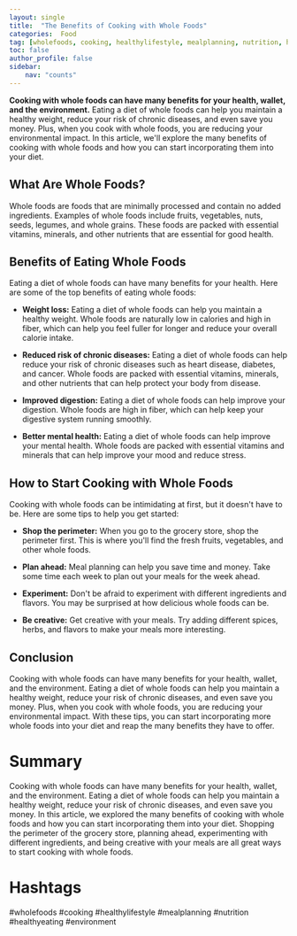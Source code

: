 ```yaml
---
layout: single
title:  "The Benefits of Cooking with Whole Foods"
categories:  Food
tag: [wholefoods, cooking, healthylifestyle, mealplanning, nutrition, healthyeating, environment, ]
toc: false
author_profile: false
sidebar:
    nav: "counts"
---
```

    
**Cooking with whole foods can have many benefits for your health, wallet, and the environment.** Eating a diet of whole foods can help you maintain a healthy weight, reduce your risk of chronic diseases, and even save you money. Plus, when you cook with whole foods, you are reducing your environmental impact. In this article, we'll explore the many benefits of cooking with whole foods and how you can start incorporating them into your diet.

## What Are Whole Foods?

Whole foods are foods that are minimally processed and contain no added ingredients. Examples of whole foods include fruits, vegetables, nuts, seeds, legumes, and whole grains. These foods are packed with essential vitamins, minerals, and other nutrients that are essential for good health.

## Benefits of Eating Whole Foods

Eating a diet of whole foods can have many benefits for your health. Here are some of the top benefits of eating whole foods:

- **Weight loss:** Eating a diet of whole foods can help you maintain a healthy weight. Whole foods are naturally low in calories and high in fiber, which can help you feel fuller for longer and reduce your overall calorie intake.

- **Reduced risk of chronic diseases:** Eating a diet of whole foods can help reduce your risk of chronic diseases such as heart disease, diabetes, and cancer. Whole foods are packed with essential vitamins, minerals, and other nutrients that can help protect your body from disease.

- **Improved digestion:** Eating a diet of whole foods can help improve your digestion. Whole foods are high in fiber, which can help keep your digestive system running smoothly.

- **Better mental health:** Eating a diet of whole foods can help improve your mental health. Whole foods are packed with essential vitamins and minerals that can help improve your mood and reduce stress.

## How to Start Cooking with Whole Foods

Cooking with whole foods can be intimidating at first, but it doesn't have to be. Here are some tips to help you get started:

- **Shop the perimeter:** When you go to the grocery store, shop the perimeter first. This is where you'll find the fresh fruits, vegetables, and other whole foods.

- **Plan ahead:** Meal planning can help you save time and money. Take some time each week to plan out your meals for the week ahead.

- **Experiment:** Don't be afraid to experiment with different ingredients and flavors. You may be surprised at how delicious whole foods can be.

- **Be creative:** Get creative with your meals. Try adding different spices, herbs, and flavors to make your meals more interesting.

## Conclusion

Cooking with whole foods can have many benefits for your health, wallet, and the environment. Eating a diet of whole foods can help you maintain a healthy weight, reduce your risk of chronic diseases, and even save you money. Plus, when you cook with whole foods, you are reducing your environmental impact. With these tips, you can start incorporating more whole foods into your diet and reap the many benefits they have to offer.

# Summary 

Cooking with whole foods can have many benefits for your health, wallet, and the environment. Eating a diet of whole foods can help you maintain a healthy weight, reduce your risk of chronic diseases, and even save you money. In this article, we explored the many benefits of cooking with whole foods and how you can start incorporating them into your diet. Shopping the perimeter of the grocery store, planning ahead, experimenting with different ingredients, and being creative with your meals are all great ways to start cooking with whole foods. 

# Hashtags 

#wholefoods #cooking #healthylifestyle #mealplanning #nutrition #healthyeating #environment